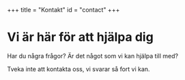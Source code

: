 +++
title = "Kontakt"
id = "contact"
+++

# Vi är här för att hjälpa dig

Har du några frågor? Är det något som vi kan hjälpa till med?

Tveka inte att kontakta oss, vi svarar så fort vi kan.

